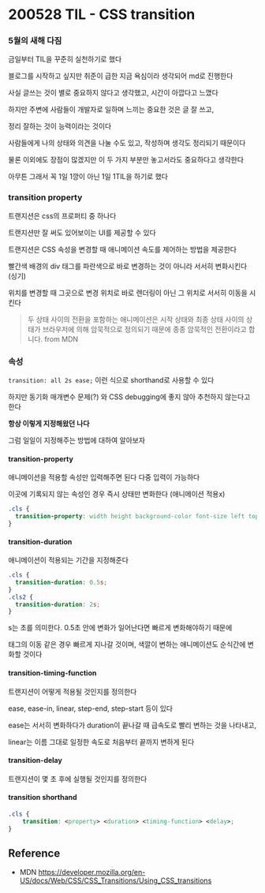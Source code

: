 # 200528 TIL - CSS transition
### 5월의 새해 다짐
금일부터 TIL을 꾸준히 실천하기로 했다

블로그를 시작하고 싶지만 취준이 급한 지금 욕심이라 생각되어 md로 진행한다

사실 글쓰는 것이 별로 중요하지 않다고 생각했고, 시간이 아깝다고 느꼈다

하지만 주변에 사람들이 개발자로 일하며 느끼는 중요한 것은 글 잘 쓰고,

정리 잘하는 것이 능력이라는 것이다

사람들에게 나의 상태와 의견을 나눌 수도 있고, 작성하며 생각도 정리되기 때문이다

물론 이외에도 장점이 많겠지만 이 두 가지 부분만 놓고서라도 중요하다고 생각한다

아무튼 그래서 꼭 1일 1깡이 아닌 1일 1TIL을 하기로 했다

### transition property
트랜지션은 css의 프로퍼티 중 하나다

트랜지션만 잘 써도 있어보이는 UI를 제공할 수 있다

트랜지션은 CSS 속성을 변경할 때 애니메이션 속도를 제어하는 방법을 제공한다

빨간색 배경의 div 태그를 파란색으로 바로 변경하는 것이 아니라 서서히 변화시킨다 (싱기)

위치를 변경할 때 그곳으로 변경 위치로 바로 렌더링이 아닌 그 위치로 서서히 이동을 시킨다

> 두 상태 사이의 전환을 포함하는 애니메이션은 시작 상태와 최종 상태 사이의 상태가
> 브라우저에 의해 암묵적으로 정의되기 때문에 종종 암묵적인 전환이라고 합니다. from MDN

### 속성
`transition: all 2s ease;` 이런 식으로 shorthand로 사용할 수 있다

하지만 동기화 매개변수 문제(?) 와 CSS debugging에 좋지 않아 추천하지 않는다고 한다

__항상 이렇게 지정해왔던 나다__

그럼 일일이 지정해주는 방법에 대하여 알아보자

#### transition-property

애니메이션을 적용할 속성만 입력해주면 된다 다중 입력이 가능하다

이곳에 기록되지 않는 속성인 경우 즉시 상태만 변화한다 (애니메이션 적용x)

```css
.cls {
  transition-property: width height background-color font-size left top transform;
}
```

#### transition-duration

애니메이션이 적용되는 기간을 지정해준다

```css
.cls {
  transition-duration: 0.5s;
}
.cls2 {
  transition-duration: 2s;
}
```
s는 초를 의미한다. 0.5초 안에 변화가 일어난다면 빠르게 변화해야하기 때문에

태그의 이동 같은 경우 빠르게 지나갈 것이며, 색깔이 변하는 애니메이션도 순식간에 변화할 것이다

#### transition-timing-function

트랜지션이 어떻게 적용될 것인지를 정의한다

ease, ease-in, linear, step-end, step-start 등이 있다

ease는 서서히 변화하다가 duration이 끝나갈 때 급속도로 빨리 변하는 것을 나타내고,

linear는 이름 그대로 일정한 속도로 처음부터 끝까지 변하게 된다

#### transition-delay

트랜지션이 몇 초 후에 실행될 것인지를 정의한다

#### transition shorthand
```css
.cls {
    transition: <property> <duration> <timing-function> <delay>;
}
```

## Reference
- MDN https://developer.mozilla.org/en-US/docs/Web/CSS/CSS_Transitions/Using_CSS_transitions